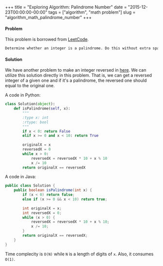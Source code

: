 +++
title = "Exploring Algorithm: Palindrome Number"
date  = "2015-12-23T00:00:00-00:00"
tags  = ["algorithm", "math problem"]
slug  = "algorithm_math_palindrome_number"
+++

#### Problem
This problem is borrowed from [LeetCode](https://leetcode.com/problems/palindrome-number/).

```markdown
Determine whether an integer is a palindrome. Do this without extra space.
```

#### Solution
We have another problem to make an integer reversed in [here](http://blog.rdtr.net/post/algorithm/algorithm_math_reverse_integer/). We can utilize this solution directly in this problem. That is, we can get a reversed integer of a given one and if it's a palindrome, the reversed one should equal to the original one.

A code in Python:

```python
class Solution(object):
    def isPalindrome(self, x):
        """
        :type x: int
        :rtype: bool
        """
        if x < 0: return False
        elif x >= 0 and x < 10: return True
        
        originalX = x
        reversedX = 0
        while x > 0:
            reversedX = reversedX * 10 + x % 10
            x /= 10
        return originalX == reversedX
```

A code in Java:

```java
public class Solution {
    public boolean isPalindrome(int x) {
        if (x < 0) return false;
        else if (x >= 0 && x < 10) return true;
        
        int originalX = x;
        int reversedX = 0;
        while (x > 0) {
            reversedX = reversedX * 10 + x % 10;
            x /= 10;
        }
        return originalX == reversedX;
    }
}
```

Time complecity is `O(N)` while `N` is a length of digits of `x`. Also, it consumes `O(1)`.